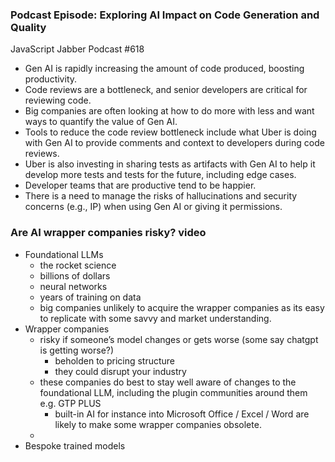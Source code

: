 ### Podcast Episode: Exploring AI Impact on Code Generation and Quality

JavaScript Jabber Podcast #618

- Gen AI is rapidly increasing the amount of code produced, boosting productivity.
- Code reviews are a bottleneck, and senior developers are critical for reviewing code.
- Big companies are often looking at how to do more with less and want ways to quantify the value of Gen AI.
- Tools to reduce the code review bottleneck include what Uber is doing with Gen AI to provide comments and context to developers during code reviews.
- Uber is also investing in sharing tests as artifacts with Gen AI to help it develop more tests and tests for the future, including edge cases.
- Developer teams that are productive tend to be happier.
- There is a need to manage the risks of hallucinations and security concerns (e.g., IP) when using Gen AI or giving it permissions.

### Are AI wrapper companies risky? video

- Foundational LLMs
  - the rocket science
  - billions of dollars
  - neural networks
  - years of training on data
  - big companies unlikely to acquire the wrapper companies as its easy to replicate with some savvy and market understanding.
- Wrapper companies
  - risky if someone’s model changes or gets worse (some say chatgpt is getting worse?)
    - beholden to pricing structure
    - they could disrupt your industry
  - these companies do best to stay well aware of changes to the foundational LLM, including the plugin communities around them e.g. GTP PLUS
    - built-in AI for instance into Microsoft Office / Excel / Word are likely to make some wrapper companies obsolete.
  -
- Bespoke trained models
